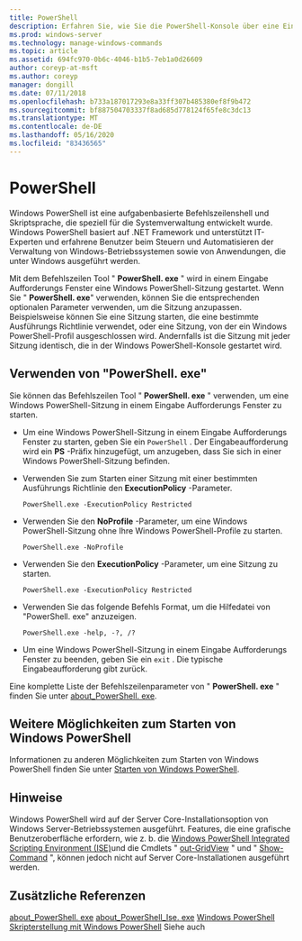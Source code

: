 ```yaml
---
title: PowerShell
description: Erfahren Sie, wie Sie die PowerShell-Konsole über eine Eingabeaufforderung öffnen.
ms.prod: windows-server
ms.technology: manage-windows-commands
ms.topic: article
ms.assetid: 694fc970-0b6c-4046-b1b5-7eb1a0d26609
author: coreyp-at-msft
ms.author: coreyp
manager: dongill
ms.date: 07/11/2018
ms.openlocfilehash: b733a187017293e8a33ff307b485380ef8f9b472
ms.sourcegitcommit: bf887504703337f8ad685d778124f65fe8c3dc13
ms.translationtype: MT
ms.contentlocale: de-DE
ms.lasthandoff: 05/16/2020
ms.locfileid: "83436565"
---
```

# <a name="powershell"></a>PowerShell

Windows PowerShell ist eine aufgabenbasierte Befehlszeilenshell und Skriptsprache, die speziell für die Systemverwaltung entwickelt wurde. Windows PowerShell basiert auf .NET Framework und unterstützt IT-Experten und erfahrene Benutzer beim Steuern und Automatisieren der Verwaltung von Windows-Betriebssystemen sowie von Anwendungen, die unter Windows ausgeführt werden.

Mit dem Befehlszeilen Tool " **PowerShell. exe** " wird in einem Eingabe Aufforderungs Fenster eine Windows PowerShell-Sitzung gestartet. Wenn Sie " **PowerShell. exe**" verwenden, können Sie die entsprechenden optionalen Parameter verwenden, um die Sitzung anzupassen. Beispielsweise können Sie eine Sitzung starten, die eine bestimmte Ausführungs Richtlinie verwendet, oder eine Sitzung, von der ein Windows PowerShell-Profil ausgeschlossen wird. Andernfalls ist die Sitzung mit jeder Sitzung identisch, die in der Windows PowerShell-Konsole gestartet wird.

## <a name="using-powershellexe"></a>Verwenden von "PowerShell. exe"

Sie können das Befehlszeilen Tool " **PowerShell. exe** " verwenden, um eine Windows PowerShell-Sitzung in einem Eingabe Aufforderungs Fenster zu starten.

- Um eine Windows PowerShell-Sitzung in einem Eingabe Aufforderungs Fenster zu starten, geben Sie ein `PowerShell` . Der Eingabeaufforderung wird ein **PS** -Präfix hinzugefügt, um anzugeben, dass Sie sich in einer Windows PowerShell-Sitzung befinden.

- Verwenden Sie zum Starten einer Sitzung mit einer bestimmten Ausführungs Richtlinie den **ExecutionPolicy** -Parameter.

    ```
    PowerShell.exe -ExecutionPolicy Restricted
    ```

- Verwenden Sie den **NoProfile** -Parameter, um eine Windows PowerShell-Sitzung ohne Ihre Windows PowerShell-Profile zu starten.

    ```
    PowerShell.exe -NoProfile
    ```

- Verwenden Sie den **ExecutionPolicy** -Parameter, um eine Sitzung zu starten.

    ```
    PowerShell.exe -ExecutionPolicy Restricted
    ```

- Verwenden Sie das folgende Befehls Format, um die Hilfedatei von "PowerShell. exe" anzuzeigen.

    ```
    PowerShell.exe -help, -?, /?
    ```

- Um eine Windows PowerShell-Sitzung in einem Eingabe Aufforderungs Fenster zu beenden, geben Sie ein `exit` . Die typische Eingabeaufforderung gibt zurück.

Eine komplette Liste der Befehlszeilenparameter von " **PowerShell. exe** " finden Sie unter [about_PowerShell. exe](https://go.microsoft.com/fwlink/?LinkID=113439).

## <a name="other-ways-to-start-windows-powershell"></a>Weitere Möglichkeiten zum Starten von Windows PowerShell

Informationen zu anderen Möglichkeiten zum Starten von Windows PowerShell finden Sie unter [Starten von Windows PowerShell](https://go.microsoft.com/fwlink/?LinkID=135259).

## <a name="remarks"></a>Hinweise

Windows PowerShell wird auf der Server Core-Installationsoption von Windows Server-Betriebssystemen ausgeführt. Features, die eine grafische Benutzeroberfläche erfordern, wie z. b. die [Windows PowerShell Integrated Scripting Environment (ISE)](https://technet.microsoft.com/library/hh849182)und die Cmdlets " [out-GridView](https://go.microsoft.com/fwlink/?LinkID=113364) " und " [Show-Command](https://go.microsoft.com/fwlink/?LinkID=217448) ", können jedoch nicht auf Server Core-Installationen ausgeführt werden.

## <a name="additional-references"></a>Zusätzliche Referenzen

[about_PowerShell. exe](https://go.microsoft.com/fwlink/?LinkID=113439) 
 [about_PowerShell_Ise. exe](https://go.microsoft.com/fwlink/?LinkId=256512) 
 [Windows PowerShell](https://go.microsoft.com/fwlink/?LinkID=107116) 
 [Skripterstellung mit Windows PowerShell](https://technet.microsoft.com/scriptcenter/dd742419) Siehe auch